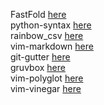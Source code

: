 FastFold [here](https://github.com/Konfekt/FastFold)  
python-syntax [here](https://github.com/vim-python/python-syntax)  
rainbow_csv [here](https://github.com/mechatroner/rainbow_csv)  
vim-markdown [here](https://github.com/plasticboy/vim-markdown)  
git-gutter [here](https://github.com/airblade/vim-gitgutter)  
gruvbox [here](https://github.com/morhetz/gruvbox)  
vim-polyglot [here](https://github.com/sheerun/vim-polyglot)  
vim-vinegar [here](https://github.com/tpope/vim-vinegar)
